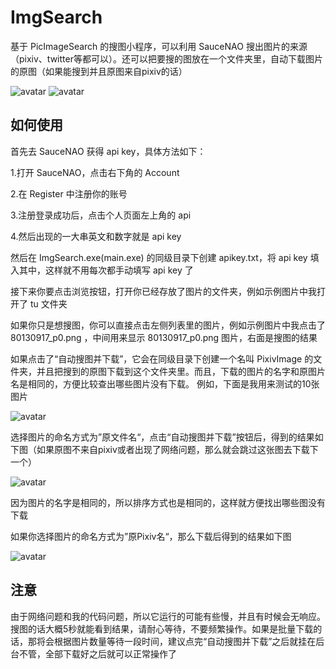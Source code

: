# ImgSearch

基于 PicImageSearch 的搜图小程序，可以利用 SauceNAO 搜出图片的来源（pixiv、twitter等都可以）。还可以把要搜的图放在一个文件夹里，自动下载图片的原图（如果能搜到并且原图来自pixiv的话）

![avatar](https://files.catbox.moe/y0th5c.png)
![avatar](https://files.catbox.moe/zfs9ek.png)

## 如何使用

首先去 SauceNAO 获得 api key，具体方法如下：

1.打开 SauceNAO，点击右下角的 Account

2.在 Register 中注册你的账号

3.注册登录成功后，点击个人页面左上角的 api

4.然后出现的一大串英文和数字就是 api key 

然后在 ImgSearch.exe(main.exe) 的同级目录下创建 apikey.txt，将 api key 填入其中，这样就不用每次都手动填写 api key 了

接下来你要点击浏览按钮，打开你已经存放了图片的文件夹，例如示例图片中我打开了 tu 文件夹

如果你只是想搜图，你可以直接点击左侧列表里的图片，例如示例图片中我点击了 80130917_p0.png ，中间用来显示 80130917_p0.png 图片，右面是搜图的结果

如果点击了“自动搜图并下载”，它会在同级目录下创建一个名叫 PixivImage 的文件夹，并且把搜到的原图下载到这个文件夹里。而且，下载的图片的名字和原图片名是相同的，方便比较查出哪些图片没有下载。
例如，下面是我用来测试的10张图片

![avatar](https://files.catbox.moe/h1qhw4.png)

选择图片的命名方式为”原文件名“，点击“自动搜图并下载”按钮后，得到的结果如下图（如果原图不来自pixiv或者出现了网络问题，那么就会跳过这张图去下载下一个）

![avatar](https://files.catbox.moe/mpfj79.png)

因为图片的名字是相同的，所以排序方式也是相同的，这样就方便找出哪些图没有下载

如果你选择图片的命名方式为”原Pixiv名“，那么下载后得到的结果如下图

![avatar](https://files.catbox.moe/smxglu.png)

## 注意

由于网络问题和我的代码问题，所以它运行的可能有些慢，并且有时候会无响应。搜图的话大概5秒就能看到结果，请耐心等待，不要频繁操作。如果是批量下载的话，那将会根据图片数量等待一段时间，建议点完“自动搜图并下载”之后就挂在后台不管，全部下载好之后就可以正常操作了

